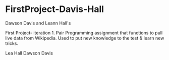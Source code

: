 # FirstProject-Davis-Hall
Dawson Davis and Leann Hall's 

First Project- iteration 1.
  Pair Programming assignment that functions to pull live data from Wikipedia. 
  Used to put new knowledge to the test & learn new tricks.

Lea Hall    Dawson Davis
